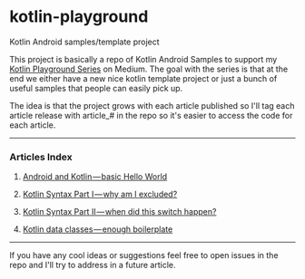 # kotlin-playground
Kotlin Android samples/template project

This project is basically a repo of Kotlin Android Samples to support my [Kotlin Playground Series](https://medium.com/@jcmsalves/kotlin-playground-aab8be8ac432 "Kotlin Playground") on Medium. The goal with the series is that at the end we either have a new nice kotlin template project or just a bunch of useful samples that people can easily pick up.

The idea is that the project grows with each article published so I'll tag each article release with article_# in the repo so it's easier to access the code for each article.

----

### Articles Index
1. [Android and Kotlin — basic Hello World](https://medium.com/@jcmsalves/android-and-kotlin-basic-hello-world-b90f473e1e14 "Android and Kotlin — basic Hello World")

2. [Kotlin Syntax Part I — why am I excluded?](https://medium.com/@jcmsalves/kotlin-syntax-part-i-why-am-i-excluded-86772a61fade "Kotlin Syntax Part I — why am I excluded?")

3. [Kotlin Syntax Part II — when did this switch happen?](https://medium.com/@jcmsalves/kotlin-syntax-part-ii-when-did-this-switch-happen-a95a78f37962 "Kotlin Syntax Part II — when did this switch happen?")

4. [Kotlin data classes — enough boilerplate](https://medium.com/@jcmsalves/kotlin-data-classes-enough-boilerplate-c4647e475485 "Kotlin data classes — enough boilerplate")


----

If you have any cool ideas or suggestions feel free to open issues in the repo and I'll try to address in a future article.
